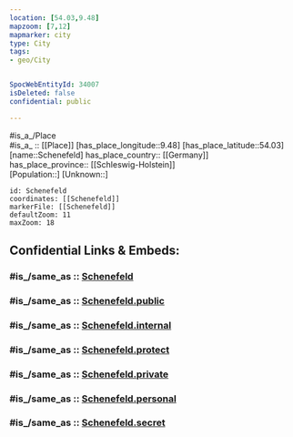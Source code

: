 ```yaml
---
location: [54.03,9.48] 
mapzoom: [7,12] 
mapmarker: city 
type: City
tags:
- geo/City


SpocWebEntityId: 34007
isDeleted: false
confidential: public

---
```

#is_a_/Place  
#is_a_ :: [[Place]] 
[has_place_longitude::9.48] 
[has_place_latitude::54.03] 
[name::Schenefeld] 
has_place_country:: [[Germany]]  
has_place_province:: [[Schleswig-Holstein]]  
[Population::] 
[Unknown::] 


```leaflet
id: Schenefeld
coordinates: [[Schenefeld]] 
markerFile: [[Schenefeld]] 
defaultZoom: 11 
maxZoom: 18
```


## Confidential Links & Embeds: 

### #is_/same_as :: [Schenefeld](/_Standards/Earth/Continent/Europe/Europe~Central/Germany/Germany~West/Schleswig-Holstein/counties~SH/Steinburg/cities~Steinburg/Schenefeld.md) 

### #is_/same_as :: [Schenefeld.public](/_public/Earth/Continent/Europe/Europe~Central/Germany/Germany~West/Schleswig-Holstein/counties~SH/Steinburg/cities~Steinburg/Schenefeld.public.md) 

### #is_/same_as :: [Schenefeld.internal](/_internal/Earth/Continent/Europe/Europe~Central/Germany/Germany~West/Schleswig-Holstein/counties~SH/Steinburg/cities~Steinburg/Schenefeld.internal.md) 

### #is_/same_as :: [Schenefeld.protect](/_protect/Earth/Continent/Europe/Europe~Central/Germany/Germany~West/Schleswig-Holstein/counties~SH/Steinburg/cities~Steinburg/Schenefeld.protect.md) 

### #is_/same_as :: [Schenefeld.private](/_private/Earth/Continent/Europe/Europe~Central/Germany/Germany~West/Schleswig-Holstein/counties~SH/Steinburg/cities~Steinburg/Schenefeld.private.md) 

### #is_/same_as :: [Schenefeld.personal](/_personal/Earth/Continent/Europe/Europe~Central/Germany/Germany~West/Schleswig-Holstein/counties~SH/Steinburg/cities~Steinburg/Schenefeld.personal.md) 

### #is_/same_as :: [Schenefeld.secret](/_secret/Earth/Continent/Europe/Europe~Central/Germany/Germany~West/Schleswig-Holstein/counties~SH/Steinburg/cities~Steinburg/Schenefeld.secret.md)

